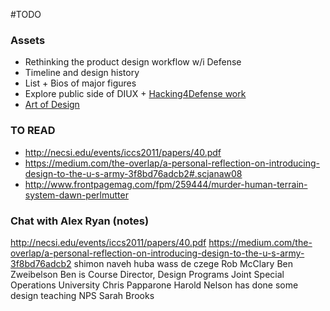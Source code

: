 #TODO

### Assets
- Rethinking the product design workflow w/i Defense 
- Timeline and design history
- List + Bios of major figures
- Explore public side of DIUX + [Hacking4Defense work](https://steveblank.com/2016/11/10/how-the-marine-corps-builds-an-innovation-culture/)
- [Art of Design](http://www.au.af.mil/au/awc/awcgate/milreview/banach_mar09.pdf)


### TO READ
- http://necsi.edu/events/iccs2011/papers/40.pdf
- https://medium.com/the-overlap/a-personal-reflection-on-introducing-design-to-the-u-s-army-3f8bd76adcb2#.scjanaw08
- http://www.frontpagemag.com/fpm/259444/murder-human-terrain-system-dawn-perlmutter

	
### Chat with Alex Ryan (notes)
http://necsi.edu/events/iccs2011/papers/40.pdf
https://medium.com/the-overlap/a-personal-reflection-on-introducing-design-to-the-u-s-army-3f8bd76adcb2
shimon naveh
huba wass de czege
Rob McClary
Ben Zweibelson
Ben is Course Director, Design Programs
Joint Special Operations University
Chris Papparone
Harold Nelson has done some design teaching NPS
Sarah Brooks
